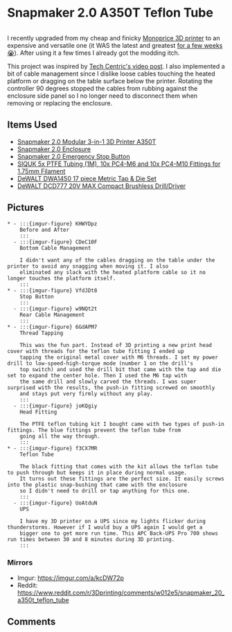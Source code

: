 # Snapmaker 2.0 A350T Teflon Tube

```{tags} 3d-printing
```

I recently upgraded from my cheap and finicky [Monoprice 3D printer](../../3d_printer_mpms2.md) to an expensive and versatile
one (it WAS the latest and greatest [for a few weeks 😭](https://snapmaker.com/snapmaker-artisan)). After using it a few
times I already got the modding itch.

This project was inspired by [Tech Centric's video post](https://www.youtube.com/watch?v=-lo55eJFlio). I also implemented a
bit of cable management since I dislike loose cables touching the heated platform or dragging on the table surface below the
printer. Rotating the controller 90 degrees stopped the cables from rubbing against the enclosure side panel so I no longer
need to disconnect them when removing or replacing the enclosure.

## Items Used

* [Snapmaker 2.0 Modular 3-in-1 3D Printer A350T](https://snapmaker.com/snapmaker-2)
* [Snapmaker 2.0 Enclosure](https://snapmaker.com/snapmaker-2-enclosure-air-purifier#enclosure)
* [Snapmaker 2.0 Emergency Stop Button](https://us.snapmaker.com/products/snapmaker-2-0-emergency-stop-button)
* [SIQUK 5x PTFE Tubing (1M), 10x PC4-M6 and 10x PC4-M10 Fittings for 1.75mm Filament](https://www.amazon.com/gp/product/B07PV8754Z/)
* [DeWALT DWA1450 17 piece Metric Tap & Die Set](https://www.amazon.com/DEWALT-DWA1450-METRIC-TAP-DIE/dp/B00LP4C648)
* [DeWALT DCD777 20V MAX Compact Brushless Drill/Driver](https://www.dewalt.com/product/dcd777c2/20v-max-brushless-cordless-compact-drilldriver-kit)

## Pictures

```{list-table}
* - :::{imgur-figure} KHWYDpz
    Before and After
    :::
  - :::{imgur-figure} CDeC10F
    Bottom Cable Management

    I didn't want any of the cables dragging on the table under the printer to avoid any snagging when moving it. I also
    eliminated any slack with the heated platform cable so it no longer touches the platform itself.
    :::
* - :::{imgur-figure} VfdJDt8
    Stop Button
    :::
  - :::{imgur-figure} w9NQt2t
    Rear Cable Management
    :::
* - :::{imgur-figure} 6GdAPM7
    Thread Tapping

    This was the fun part. Instead of 3D printing a new print head cover with threads for the teflon tube fitting I ended up
    tapping the original metal cover with M6 threads. I set my power drill to low-speed-high-torque mode (number 1 on the drill's
    top switch) and used the drill bit that came with the tap and die set to expand the center hole. Then I used the M6 tap with
    the same drill and slowly carved the threads. I was super surprised with the results, the push-in fitting screwed on smoothly
    and stays put very firmly without any play.
    :::
  - :::{imgur-figure} joKQgiy
    Head Fitting

    The PTFE teflon tubing kit I bought came with two types of push-in fittings. The blue fittings prevent the teflon tube from
    going all the way through.
    :::
* - :::{imgur-figure} f3CX7MR
    Teflon Tube

    The black fitting that comes with the kit allows the teflon tube to push through but keeps it in place during normal usage.
    It turns out these fittings are the perfect size. It easily screws into the plastic snap-bushing that came with the enclosure
    so I didn't need to drill or tap anything for this one.
    :::
  - :::{imgur-figure} UoAtduN
    UPS

    I have my 3D printer on a UPS since my lights flicker during thunderstorms. However if I would buy a UPS again I would get a
    bigger one to get more run time. This APC Back-UPS Pro 700 shows run times between 30 and 8 minutes during 3D printing.
    :::
```

### Mirrors

* Imgur: https://imgur.com/a/kcDW72p
* Reddit: https://www.reddit.com/r/3Dprinting/comments/w012e5/snapmaker_20_a350t_teflon_tube

## Comments

```{disqus}
```
